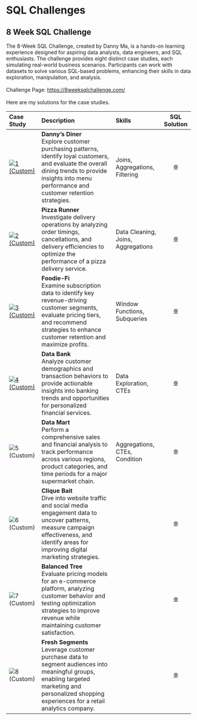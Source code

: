 # SQL Challenges

## 8 Week SQL Challenge
The 8-Week SQL Challenge, created by Danny Ma, is a hands-on learning experience designed for aspiring data analysts, data engineers, and SQL enthusiasts. The challenge provides eight distinct case studies, each simulating real-world business scenarios. Participants can work with datasets to solve various SQL-based problems, enhancing their skills in data exploration, manipulation, and analysis.
<br>
<br>
Challenge Page: https://8weeksqlchallenge.com/
<br>
<br>
Here are my solutions for the case studies.
<br>

| Case Study | Description                                                                         | Skills              |SQL Solution|
|:------------|:------------------------------------------------------------------------------------|:-----------------------------|:----------:|
|[![1 (Custom)](https://github.com/user-attachments/assets/ee3b2978-5eec-4b69-933e-28663d0de645)](https://github.com/shresnit/SQL-Challenges/blob/main/8-Weeks-SQL-Challenges/CaseStudy%231-Danny'sDinner/SQL-Solution-Danny's%20Dinner.md)| **Danny’s Diner** <br> Explore customer purchasing patterns, identify loyal customers, and evaluate the overall dining trends to provide insights into menu performance and customer retention strategies. | Joins, Aggregations, Filtering |[❄️](https://github.com/shresnit/SQL-Challenges/blob/main/8-Weeks-SQL-Challenges/CaseStudy%231-Danny'sDinner/SQL-Solution-Danny's%20Dinner.md)|
|[![2 (Custom)](https://github.com/user-attachments/assets/5d6c8dca-8ec8-488e-9ccb-286b126e3976)](https://github.com/shresnit/SQL-Challenges/blob/main/8-Weeks-SQL-Challenges/CaseStudy%232-PizzaRunner/SQL-Solution-PizzaRunner.md)| **Pizza Runner** <br> Investigate delivery operations by analyzing order timings, cancellations, and delivery efficiencies to optimize the performance of a pizza delivery service. | Data Cleaning, Joins, Aggregations |[❄️](https://github.com/shresnit/SQL-Challenges/blob/main/8-Weeks-SQL-Challenges/CaseStudy%232-PizzaRunner/SQL-Solution-PizzaRunner.md) |
|[![3 (Custom)](https://github.com/user-attachments/assets/3093e5c8-dff5-471b-b3ee-fa3eb178ffce)](https://github.com/shresnit/SQL-Challenges/blob/main/8-Weeks-SQL-Challenges/CaseStudy%233-Foodie-Fi/SQL-Solution-Foodie-Fi.md)| **Foodie-Fi** <br> Examine subscription data to identify key revenue-driving customer segments, evaluate pricing tiers, and recommend strategies to enhance customer retention and maximize profits. | Window Functions, Subqueries |[❄️](https://github.com/shresnit/SQL-Challenges/blob/main/8-Weeks-SQL-Challenges/CaseStudy%233-Foodie-Fi/SQL-Solution-Foodie-Fi.md)|
|[![4 (Custom)](https://github.com/user-attachments/assets/aaf02108-cca9-4f0e-b572-e9d9d4f923fc)](https://github.com/shresnit/SQL-Challenges/blob/main/8-Weeks-SQL-Challenges/CaseStudy%234-Data%20Bank/SQL_Solution_CaseStudy%234-Data%20Bank.md)| **Data Bank** <br> Analyze customer demographics and transaction behaviors to provide actionable insights into banking trends and opportunities for personalized financial services.  | Data Exploration, CTEs       |[❄️](https://github.com/shresnit/SQL-Challenges/blob/main/8-Weeks-SQL-Challenges/CaseStudy%234-Data%20Bank/SQL_Solution_CaseStudy%234-Data%20Bank.md)|
|![5 (Custom)](https://github.com/user-attachments/assets/075b4744-2f27-4c63-bf32-d348b3be901c)| **Data Mart** <br> Perform a comprehensive sales and financial analysis to track performance across various regions, product categories, and time periods for a major supermarket chain. | Aggregations, CTEs, Condition  |[❄️](https://github.com/shresnit/SQL-Challenges/blob/main/8-Weeks-SQL-Challenges/CaseStudy%235-Data%20Mart/SQL_Solution_CaseStudy%234-Data%20Mart.md)|
|![6 (Custom)](https://github.com/user-attachments/assets/3054b3ba-4d87-4218-92e6-69c74bf000d5)| **Clique Bait** <br> Dive into website traffic and social media engagement data to uncover patterns, measure campaign effectiveness, and identify areas for improving digital marketing strategies.          |    |[❄️]()|
|![7 (Custom)](https://github.com/user-attachments/assets/95b87de1-681a-4b1a-8931-cab6f608bffa)| **Balanced Tree** <br> Evaluate pricing models for an e-commerce platform, analyzing customer behavior and testing optimization strategies to improve revenue while maintaining customer satisfaction. | |[❄️]()|
|![8 (Custom)](https://github.com/user-attachments/assets/f2c82331-2ac2-4a96-8876-afc69e15683f)| **Fresh Segments** <br> Leverage customer purchase data to segment audiences into meaningful groups, enabling targeted marketing and personalized shopping experiences for a retail analytics company. |  |[❄️]()|

